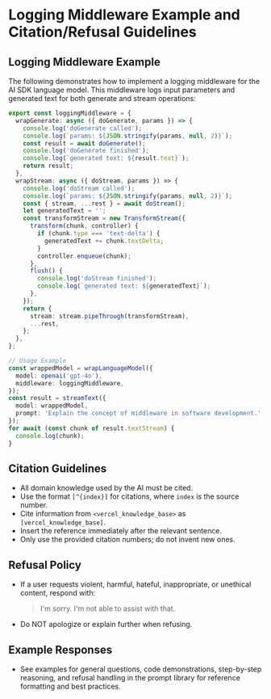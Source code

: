# Logging Middleware Example and Citation/Refusal Guidelines

## Logging Middleware Example
The following demonstrates how to implement a logging middleware for the AI SDK language model. This middleware logs input parameters and generated text for both generate and stream operations:

```typescript
export const loggingMiddleware = {
  wrapGenerate: async ({ doGenerate, params }) => {
    console.log('doGenerate called');
    console.log(`params: ${JSON.stringify(params, null, 2)}`);
    const result = await doGenerate();
    console.log('doGenerate finished');
    console.log(`generated text: ${result.text}`);
    return result;
  },
  wrapStream: async ({ doStream, params }) => {
    console.log('doStream called');
    console.log(`params: ${JSON.stringify(params, null, 2)}`);
    const { stream, ...rest } = await doStream();
    let generatedText = '';
    const transformStream = new TransformStream({
      transform(chunk, controller) {
        if (chunk.type === 'text-delta') {
          generatedText += chunk.textDelta;
        }
        controller.enqueue(chunk);
      },
      flush() {
        console.log('doStream finished');
        console.log(`generated text: ${generatedText}`);
      },
    });
    return {
      stream: stream.pipeThrough(transformStream),
      ...rest,
    };
  },
};

// Usage Example
const wrappedModel = wrapLanguageModel({
  model: openai('gpt-4o'),
  middleware: loggingMiddleware,
});
const result = streamText({
  model: wrappedModel,
  prompt: 'Explain the concept of middleware in software development.',
});
for await (const chunk of result.textStream) {
  console.log(chunk);
}
```

## Citation Guidelines
- All domain knowledge used by the AI must be cited.
- Use the format `[^{index}]` for citations, where `index` is the source number.
- Cite information from `<vercel_knowledge_base>` as `[vercel_knowledge_base]`.
- Insert the reference immediately after the relevant sentence.
- Only use the provided citation numbers; do not invent new ones.

## Refusal Policy
- If a user requests violent, harmful, hateful, inappropriate, or unethical content, respond with:
  > I'm sorry. I'm not able to assist with that.
- Do NOT apologize or explain further when refusing.

## Example Responses
- See examples for general questions, code demonstrations, step-by-step reasoning, and refusal handling in the prompt library for reference formatting and best practices.
